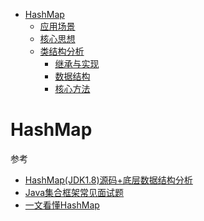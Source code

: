 - [HashMap](#HashMap)
  - [应用场景](#应用场景)
  - [核心思想](#核心思想)
  - [类结构分析](#类结构分析)
    - [继承与实现](#继承与实现)
    - [数据结构](#数据结构)
    - [核心方法](#核心方法)

# HashMap

参考
- [HashMap(JDK1.8)源码+底层数据结构分析](https://github.com/Snailclimb/JavaGuide/blob/master/docs/java/collection/HashMap(JDK1.8)%E6%BA%90%E7%A0%81+%E5%BA%95%E5%B1%82%E6%95%B0%E6%8D%AE%E7%BB%93%E6%9E%84%E5%88%86%E6%9E%90.md)
- [Java集合框架常见面试题](https://github.com/Snailclimb/JavaGuide/blob/master/docs/java/collection/Java%E9%9B%86%E5%90%88%E6%A1%86%E6%9E%B6%E5%B8%B8%E8%A7%81%E9%9D%A2%E8%AF%95%E9%A2%98.md)
- [一文看懂HashMap](https://segmentfault.com/a/1190000022184751)

